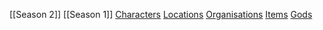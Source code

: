 
[[Season 2]]
[[Season 1]]
[Characters](https://nfonseka.github.io/dnd_notes/tags/Character)
[Locations](https://nfonseka.github.io/dnd_notes/tags/Location)
[Organisations](https://nfonseka.github.io/dnd_notes/tags/Organisation)
[Items](https://nfonseka.github.io/dnd_notes/tags/Item)
[Gods](https://nfonseka.github.io/dnd_notes/tags/God)